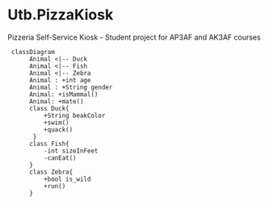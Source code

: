 # Utb.PizzaKiosk
Pizzeria Self-Service Kiosk - Student project for AP3AF and AK3AF courses


```mermaid
 classDiagram
      Animal <|-- Duck
      Animal <|-- Fish
      Animal <|-- Zebra
      Animal : +int age
      Animal : +String gender
      Animal: +isMammal()
      Animal: +mate()
      class Duck{
          +String beakColor
          +swim()
          +quack()
       }
      class Fish{
          -int sizeInFeet
          -canEat()
      }
      class Zebra{
          +bool is_wild
          +run()
      }  
    
```

